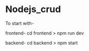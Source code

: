 # Nodejs_crud
To start with-

frontend-    cd frontend > npm run dev


backend-     cd backend > npm start
